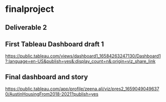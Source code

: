 # finalproject

## Deliverable 2

## First Tableau Dashboard draft 1 

https://public.tableau.com/views/dashboard1_16584263247130/Dashboard1?:language=en-US&publish=yes&:display_count=n&:origin=viz_share_link

## Final dashboard and story 

https://public.tableau.com/app/profile/zeena.ali/viz/pres2_16590490496370/AustinHousingFrom2018-2021?publish=yes
